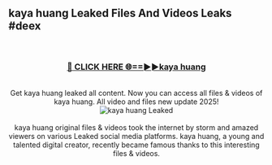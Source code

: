 ## kaya huang Leaked Files And Videos Leaks #deex
<br>
<div align="center">
<h3><a href="https://watchclip.my.id/kaya huang" rel="nofollow">🔴 CLICK HERE 🌐==►►kaya huang</a></h3>
<br>
Get kaya huang leaked all content. Now you can access all files & videos of kaya huang. All video and files new update 2025!
<br>
<a href="https://watchclip.my.id/kaya huang" rel="nofollow" data-target="animated-image.originalLink"><img src="https://i.ibb.co.com/WyWwxjT/player-gif2.gif" alt="kaya huang Leaked" style="max-width: 100%; display: inline-block;" data-target="animated-image.originalImage"></a>
<br><br>
kaya huang original files & videos took the internet by storm and amazed viewers on various Leaked social media platforms. kaya huang, a young and talented digital creator, recently became famous thanks to this interesting files & videos.
</div>
<br>